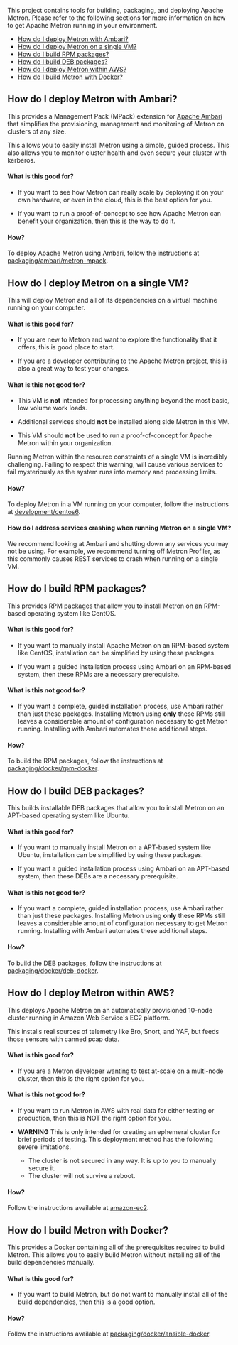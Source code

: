 <!--
Licensed to the Apache Software Foundation (ASF) under one
or more contributor license agreements.  See the NOTICE file
distributed with this work for additional information
regarding copyright ownership.  The ASF licenses this file
to you under the Apache License, Version 2.0 (the
"License"); you may not use this file except in compliance
with the License.  You may obtain a copy of the License at

    http://www.apache.org/licenses/LICENSE-2.0

Unless required by applicable law or agreed to in writing, software
distributed under the License is distributed on an "AS IS" BASIS,
WITHOUT WARRANTIES OR CONDITIONS OF ANY KIND, either express or implied.
See the License for the specific language governing permissions and
limitations under the License.
-->

This project contains tools for building, packaging, and deploying Apache Metron.  Please refer to the following sections for more information on how to get Apache Metron running in your environment.

 * [How do I deploy Metron with Ambari?](#how-do-i-deploy-metron-with-ambari)
 * [How do I deploy Metron on a single VM?](#how-do-i-deploy-metron-on-a-single-vm)
 * [How do I build RPM packages?](#how-do-i-build-rpm-packages)
 * [How do I build DEB packages?](#how-do-i-build-deb-packages)
 * [How do I deploy Metron within AWS?](#how-do-i-deploy-metron-within-aws)
 * [How do I build Metron with Docker?](#how-do-i-build-metron-with-docker)


How do I deploy Metron with Ambari?
-----------------------------------

This provides a Management Pack (MPack) extension for [Apache Ambari](https://ambari.apache.org/) that simplifies the provisioning, management and monitoring of Metron on clusters of any size.

This allows you to easily install Metron using a simple, guided process.  This also allows you to monitor cluster health and even secure your cluster with kerberos.

#### What is this good for?

* If you want to see how Metron can really scale by deploying it on your own hardware, or even in the cloud, this is the best option for you.

* If you want to run a proof-of-concept to see how Apache Metron can benefit your organization, then this is the way to do it.

#### How?

To deploy Apache Metron using Ambari, follow the instructions at [packaging/ambari/metron-mpack](packaging/ambari/metron-mpack).


How do I deploy Metron on a single VM?
--------------------------------------

This will deploy Metron and all of its dependencies on a virtual machine running on your computer.

#### What is this good for?

* If you are new to Metron and want to explore the functionality that it offers, this is good place to start.

* If you are a developer contributing to the Apache Metron project, this is also a great way to test your changes.

#### What is this **not** good for?

* This VM is **not** intended for processing anything beyond the most basic, low volume work loads.

* Additional services should **not** be installed along side Metron in this VM.

* This VM should **not** be used to run a proof-of-concept for Apache Metron within your organization.

Running Metron within the resource constraints of a single VM is incredibly challenging. Failing to respect this warning, will cause various services to fail mysteriously as the system runs into memory and processing limits.

#### How?

To deploy Metron in a VM running on your computer, follow the instructions at [development/centos6](development/centos6).

#### How do I address services crashing when running Metron on a single VM?

We recommend looking at Ambari and shutting down any services you may not be using. For example, we recommend turning off Metron Profiler, as this commonly causes REST services to crash when running on a single VM.


How do I build RPM packages?
----------------------------

This provides RPM packages that allow you to install Metron on an RPM-based operating system like CentOS.

#### What is this good for?

* If you want to manually install Apache Metron on an RPM-based system like CentOS, installation can be simplified by using these packages.

* If you want a guided installation process using Ambari on an RPM-based system, then these RPMs are a necessary prerequisite.

#### What is this **not** good for?

* If you want a complete, guided installation process, use Ambari rather than just these packages.  Installing Metron using **only** these RPMs still leaves a considerable amount of configuration necessary to get Metron running.  Installing with Ambari automates these additional steps.

#### How?

To build the RPM packages, follow the instructions at [packaging/docker/rpm-docker](packaging/docker/rpm-docker).


How do I build DEB packages?
-------------------------------

This builds installable DEB packages that allow you to install Metron on an APT-based operating system like Ubuntu.

#### What is this good for?

* If you want to manually install Metron on a APT-based system like Ubuntu, installation can be simplified by using these packages.

* If you want a guided installation process using Ambari on an APT-based system, then these DEBs are a necessary prerequisite.

#### What is this **not** good for?

* If you want a complete, guided installation process, use Ambari rather than just these packages.  Installing Metron using **only** these RPMs still leaves a considerable amount of configuration necessary to get Metron running.  Installing with Ambari automates these additional steps.

#### How?

To build the DEB packages, follow the instructions at [packaging/docker/deb-docker](packaging/docker/deb-docker).


How do I deploy Metron within AWS?
----------------------------------

This deploys Apache Metron on an automatically provisioned 10-node cluster running in Amazon Web Service's EC2 platform.

This installs real sources of telemetry like Bro, Snort, and YAF, but feeds those sensors with canned pcap data.

#### What is this good for?

* If you are a Metron developer wanting to test at-scale on a multi-node cluster, then this is the right option for you.

#### What is this **not** good for?

* If you want to run Metron in AWS with real data for either testing or production, then this is NOT the right option for you.

* **WARNING** This is only intended for creating an ephemeral cluster for brief periods of testing.  This deployment method has the following severe limitations.
    * The cluster is not secured in any way. It is up to you to manually secure it.
    * The cluster will not survive a reboot.

#### How?

Follow the instructions available at [amazon-ec2](amazon-ec2).


How do I build Metron with Docker?
----------------------------------

This provides a Docker containing all of the prerequisites required to build Metron.  This allows you to easily build Metron without installing all of the build dependencies manually.

#### What is this good for?

* If you want to build Metron, but do not want to manually install all of the build dependencies, then this is a good option.

#### How?

Follow the instructions available at [packaging/docker/ansible-docker](packaging/docker/ansible-docker).
